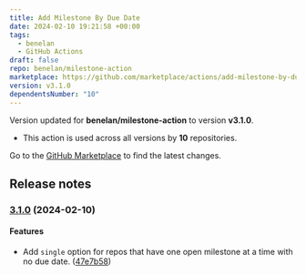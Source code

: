 ```yaml
---
title: Add Milestone By Due Date
date: 2024-02-10 19:21:58 +00:00
tags:
  - benelan
  - GitHub Actions
draft: false
repo: benelan/milestone-action
marketplace: https://github.com/marketplace/actions/add-milestone-by-due-date
version: v3.1.0
dependentsNumber: "10"
---
```



Version updated for **benelan/milestone-action** to version **v3.1.0**.
- This action is used across all versions by **10** repositories.

Go to the [GitHub Marketplace](https://github.com/marketplace/actions/add-milestone-by-due-date) to find the latest changes.

## Release notes

### [3.1.0](https://github.com/benelan/milestone-action/compare/v3.0.0...v3.1.0) (2024-02-10)

#### Features

- Add `single` option for repos that have one open milestone at a time with no due date. ([47e7b58](https://github.com/benelan/milestone-action/commit/47e7b5865d40009a9466515a96e621c049ca9fa2))

